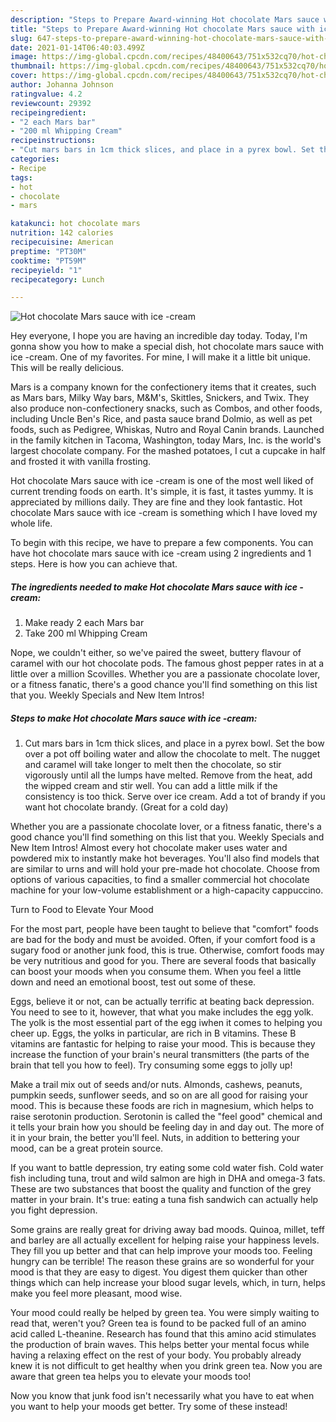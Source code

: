```yaml
---
description: "Steps to Prepare Award-winning Hot chocolate Mars sauce with ice -cream"
title: "Steps to Prepare Award-winning Hot chocolate Mars sauce with ice -cream"
slug: 647-steps-to-prepare-award-winning-hot-chocolate-mars-sauce-with-ice-cream
date: 2021-01-14T06:40:03.499Z
image: https://img-global.cpcdn.com/recipes/48400643/751x532cq70/hot-chocolate-mars-sauce-with-ice-cream-recipe-main-photo.jpg
thumbnail: https://img-global.cpcdn.com/recipes/48400643/751x532cq70/hot-chocolate-mars-sauce-with-ice-cream-recipe-main-photo.jpg
cover: https://img-global.cpcdn.com/recipes/48400643/751x532cq70/hot-chocolate-mars-sauce-with-ice-cream-recipe-main-photo.jpg
author: Johanna Johnson
ratingvalue: 4.2
reviewcount: 29392
recipeingredient:
- "2 each Mars bar"
- "200 ml Whipping Cream"
recipeinstructions:
- "Cut mars bars in 1cm thick slices, and place in a pyrex bowl. Set the bow over a pot off boiling water and allow the chocolate to melt. The nugget and caramel will take longer to melt then the chocolate, so stir vigorously until all the lumps have melted. Remove from the heat, add the wipped cream and stir well. You can add a little milk if the consistency is too thick. Serve over ice cream. Add a tot of brandy if you want hot chocolate brandy. (Great for a cold day)"
categories:
- Recipe
tags:
- hot
- chocolate
- mars

katakunci: hot chocolate mars 
nutrition: 142 calories
recipecuisine: American
preptime: "PT30M"
cooktime: "PT59M"
recipeyield: "1"
recipecategory: Lunch

---
```



![Hot chocolate Mars sauce with ice -cream](https://img-global.cpcdn.com/recipes/48400643/751x532cq70/hot-chocolate-mars-sauce-with-ice-cream-recipe-main-photo.jpg)

Hey everyone, I hope you are having an incredible day today. Today, I'm gonna show you how to make a special dish, hot chocolate mars sauce with ice -cream. One of my favorites. For mine, I will make it a little bit unique. This will be really delicious.

Mars is a company known for the confectionery items that it creates, such as Mars bars, Milky Way bars, M&amp;M&#39;s, Skittles, Snickers, and Twix. They also produce non-confectionery snacks, such as Combos, and other foods, including Uncle Ben&#39;s Rice, and pasta sauce brand Dolmio, as well as pet foods, such as Pedigree, Whiskas, Nutro and Royal Canin brands. Launched in the family kitchen in Tacoma, Washington, today Mars, Inc. is the world&#39;s largest chocolate company. For the mashed potatoes, I cut a cupcake in half and frosted it with vanilla frosting.

Hot chocolate Mars sauce with ice -cream is one of the most well liked of current trending foods on earth. It's simple, it is fast, it tastes yummy. It is appreciated by millions daily. They are fine and they look fantastic. Hot chocolate Mars sauce with ice -cream is something which I have loved my whole life.


To begin with this recipe, we have to prepare a few components. You can have hot chocolate mars sauce with ice -cream using 2 ingredients and 1 steps. Here is how you can achieve that.

<!--inarticleads1-->

##### The ingredients needed to make Hot chocolate Mars sauce with ice -cream:

1. Make ready 2 each Mars bar
1. Take 200 ml Whipping Cream


Nope, we couldn&#39;t either, so we&#39;ve paired the sweet, buttery flavour of caramel with our hot chocolate pods. The famous ghost pepper rates in at a little over a million Scovilles. Whether you are a passionate chocolate lover, or a fitness fanatic, there&#39;s a good chance you&#39;ll find something on this list that you. Weekly Specials and New Item Intros! 

<!--inarticleads2-->

##### Steps to make Hot chocolate Mars sauce with ice -cream:

1. Cut mars bars in 1cm thick slices, and place in a pyrex bowl. Set the bow over a pot off boiling water and allow the chocolate to melt. The nugget and caramel will take longer to melt then the chocolate, so stir vigorously until all the lumps have melted. Remove from the heat, add the wipped cream and stir well. You can add a little milk if the consistency is too thick. Serve over ice cream. Add a tot of brandy if you want hot chocolate brandy. (Great for a cold day)


Whether you are a passionate chocolate lover, or a fitness fanatic, there&#39;s a good chance you&#39;ll find something on this list that you. Weekly Specials and New Item Intros! Almost every hot chocolate maker uses water and powdered mix to instantly make hot beverages. You&#39;ll also find models that are similar to urns and will hold your pre-made hot chocolate. Choose from options of various capacities, to find a smaller commercial hot chocolate machine for your low-volume establishment or a high-capacity cappuccino. 

Turn to Food to Elevate Your Mood


For the most part, people have been taught to believe that "comfort" foods are bad for the body and must be avoided. Often, if your comfort food is a sugary food or another junk food, this is true. Otherwise, comfort foods may be very nutritious and good for you. There are several foods that basically can boost your moods when you consume them. When you feel a little down and need an emotional boost, test out some of these.

Eggs, believe it or not, can be actually terrific at beating back depression. You need to see to it, however, that what you make includes the egg yolk. The yolk is the most essential part of the egg iwhen it comes to helping you cheer up. Eggs, the yolks in particular, are rich in B vitamins. These B vitamins are fantastic for helping to raise your mood. This is because they increase the function of your brain's neural transmitters (the parts of the brain that tell you how to feel). Try consuming some eggs to jolly up!

Make a trail mix out of seeds and/or nuts. Almonds, cashews, peanuts, pumpkin seeds, sunflower seeds, and so on are all good for raising your mood. This is because these foods are rich in magnesium, which helps to raise serotonin production. Serotonin is called the "feel good" chemical and it tells your brain how you should be feeling day in and day out. The more of it in your brain, the better you'll feel. Nuts, in addition to bettering your mood, can be a great protein source.

If you want to battle depression, try eating some cold water fish. Cold water fish including tuna, trout and wild salmon are high in DHA and omega-3 fats. These are two substances that boost the quality and function of the grey matter in your brain. It's true: eating a tuna fish sandwich can actually help you fight depression. 

Some grains are really great for driving away bad moods. Quinoa, millet, teff and barley are all actually excellent for helping raise your happiness levels. They fill you up better and that can help improve your moods too. Feeling hungry can be terrible! The reason these grains are so wonderful for your mood is that they are easy to digest. You digest them quicker than other things which can help increase your blood sugar levels, which, in turn, helps make you feel more pleasant, mood wise.

Your mood could really be helped by green tea. You were simply waiting to read that, weren't you? Green tea is found to be packed full of an amino acid called L-theanine. Research has found that this amino acid stimulates the production of brain waves. This helps better your mental focus while having a relaxing effect on the rest of your body. You probably already knew it is not difficult to get healthy when you drink green tea. Now you are aware that green tea helps you to elevate your moods too!

Now you know that junk food isn't necessarily what you have to eat when you want to help your moods get better. Try some of these instead!

